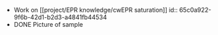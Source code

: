- Work on [[project/EPR knowledge/cwEPR saturation]]
  id:: 65c0a922-9f6b-42d1-b2d3-a4841fb44534
- DONE Picture of sample